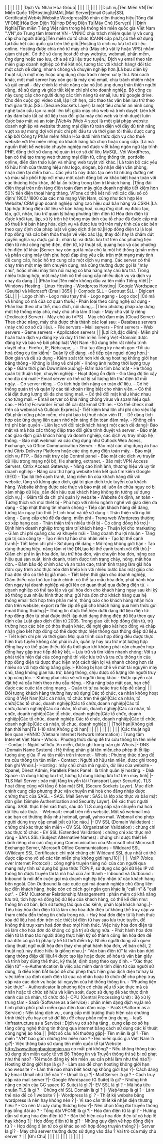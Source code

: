 
| | | | | | | |Dịch Vụ Nhân Hòa Group| | | | | | | | |
| |Dịch vụ|Tên Miền VN|Tên Miền Quốc Tế|Hosting|UMAIL|Mail Server|Email Gsuite|SSL Certificate|Web4s|Website Wordpress|Bộ nhận diện thương hiệu|Tổng đài VFONE|Hóa Đơn Điện Tử|Hợp Đồng Điện Tử|Máy Chủ (Server)|
| |Định Nghĩa|Tên miền Tiếng Việt nằm trong hệ thống tên miền quốc gia Việt Nam ".VN",do Trung tâm Internet VN - VNNIC chịu trách nhiệm quản lý và cung cấp cho người dùng.|Tên miền do tổ chức ICANN cấp phát,có thể sử dụng tại hầu hết các quốc gia trên thế giới.|Hosting là dịch vụ lưu trữ dữ liệu online. Hosting được chia nhỏ từ máy chủ (Máy chủ vật lý hoặc VPS) nhằm giảm chi phí. Có thể sử dụng host để chạy website, webmail, phần mềm, ứng dụng hoặc sao lưu, chia sẻ dữ liệu trực tuyến.| Dịch vụ email theo tên miền giúp doanh nghiệp có thể kết nối, tương tác với khách hàng/ đối tác một cách dễ dàng, nhanh chóng và chuyên nghiệp hơn.|Là bưu điện kỹ thuật số,là một máy hoặc ứng dụng chịu trách nhiệm xử lý thư. Nói cách khác, một mail server hay còn gọi là máy chủ email, chịu trách nhiệm nhận và gửi email - đây chính là chức năng của nó.|bộ ứng dụng thân thiện người dùng, dễ sử dụng và giúp tiết kiệm chi phí cho doanh nghiệp. Bộ công cụ này cung cấp cho người dùng các tính năng từ email, lưu trữ google drive. Cho đến cuộc gọi video call, lập lịch hẹn, các thao tác văn bản lưu trữ theo thời gian thực.|SSL (Secure Sockets Layer)  là một tiêu chuẩn an ninh công nghệ toàn cầu tạo ra một liên kết giữa máy chủ web và trình duyệt. Liên kết này đảm bảo tất cả dữ liệu trao đổi giữa máy chủ web và trình duyệt luôn được bảo mật và an toàn.|Web4s (Web 4 step) là một giải pháp website doanh nghiệp và website thương mại điện tử toàn diện với đầy đủ tính năng vượt xa sự mong đợi với mức chi phí đầu tư và thời gian tối thiểu được cung cấp bởi Công ty Phần mềm Nhân Hòa dưới hình thức dịch vụ cho thuê website với tên miền riêng do khách hàng lựa chọn hoặc cung cấp. |Là mã nguồn thiết kế website chuyên nghiệp mở được viết bằng ngôn ngữ lập trình PHP, đồng thời sử dụng hệ quản trị cơ sở dữ liệu MySQL. Với WordPress, bạn có thể tạo trang web thương mại điện tử, cổng thông tin, portfolio online, diễn đàn thảo luận và những web tuyệt vời khác.| Là toàn bộ các yếu tố hữu hình của thương hiệu như logo, slogan, bộ nhận diện văn phòng, nhận diện tại điểm bán… Các yếu tố này được tạo nên từ những đường nét và màu sắc phối hợp với nhau một cách đồng bộ và khác biệt hoàn toàn với các thương hiệu khác, để lại ấn tượng trong tâm trí khách hàng. |Tổng đài điện thoại trên nền tảng điện toán đám mây giúp doanh nghiệp tiết kiệm hơn 50% tiền điện thoại hàng tháng. VFone có thể kết nối với các đầu số cố định/ 1900/ 1800 của các nhà mạng Việt Nam, cũng như tích hợp lên Website/ CRM giúp doanh nghiệp nâng cao hiệu quả bán hàng và CSKH.|Là tập hợp thông điệp dữ liệu về bán hàng hoá, cung ứng dịch vụ được tạo, lập, gửi, nhận, lưu trữ quản lý bằng phương tiện điện tử  Hóa đơn điện tử được khởi tạo, lập, xử lý trên hệ thống máy tính của tổ chức đã được cấp mã số thuế khi bán hàng hóa, dịch vụ và được lưu trữ trên máy tính của các bên theo quy định của pháp luật về giao dịch điện tử.|Hợp đồng điện tử là loại hợp đồng mà các bên thỏa thuận về việc xác lập, thay đổi hay là chấm dứt quyền nghĩa vụ được gửi đi, nhận lại và được lưu trữ trên các phương tiện điện tử như công nghệ điện, điện tử, kỹ thuật số, quang học và các phương tiện điện tử khác.|Server hay còn gọi là máy chủ là một hệ thống (phần mềm và phần cứng máy tính phù hợp) đáp ứng yêu cầu trên một mạng máy tính để cung cấp, hoặc hỗ trợ cung cấp một dịch vụ mạng. Các server có thể chạy trên một máy tính chuyên dụng, mà cũng thường được gọi là "máy chủ", hoặc nhiều máy tính nối mạng có khả năng máy chủ lưu trữ. Trong nhiều trường hợp, một máy tính có thể cung cấp nhiều dịch vụ và dịch vụ chạy đa dạng.|
| |Phân loại|Tên miền không dấu và tên miền Tiếng Việt| |- Windows Hosting - Linux Hosting - Wordpress Hosting| |Google Wordspace (Gsuite) và Microsoft (Email 365)| |- Comodo SLL - Geotrust SLL - Digicert SLL| | |- Logo chính - Logo màu thay thế - Logo ngang - Logo dọc| |Có mã và không có mã của cơ quan thuế.|- Phân loại theo công nghệ sử dụng - Phân loại theo chủ thể, mục đích, nội dung,…|Theo phương pháp xây dựng một hệ thống máy chủ, máy chủ chia làm 3 loại: - Máy chủ vật lý riêng (Dedicated Server) - Máy chủ ảo (VPS) - Máy chủ đám mây (Cloud Server) Theo chức năng, máy chủ được chia thành các loại sau: - Database servers (máy chủ cơ sở dữ liệu). - File servers  - Mail servers - Print servers - Web servers - Game servers - Application servers |
| |Lợi ích,đặc điểm|- Miễn phí hoàn toàn dịch vụ đăng ký và duy trì tên miền Tiếng Việt -Domain được đăng ký và bảo vệ bởi pháp luật Việt Nam -Sử dụng trên rất nhiều trình duyệt như : Firefox, IE, Netscape,…  - Thủ tục đăng ký nhanh gọn -Tối ưu hoá công cụ tìm kiếm|- Quản lý dễ dàng. -dễ tiếp cận người dùng hơn.|- Đơn giản và dễ sử dụng - Kiểm soát tốt hơn khi dùng hosting không giới hạn băng thông - Không lo lắng về chi phí - Không ảnh hưởng thời lượng truy cập - Giảm thời gian Downtime xuống|- Đảm bảo tính bảo mật - Hệ thống quản trị thuận tiện, chuyên nghiệp - Hoạt động ổn định - Gia tăng độ tin cậy cho địa chỉ mail|– Email server có thể xử lý số lượng lớn thư điện tử mỗi ngày.  – Có server riêng.  – Có tích hợp tính năng an toàn dữ liệu.  – Có hệ thống quản trị và quản lý các tài khoản riêng biệt cho nhân viên.  – Có thể cài đặt dung lượng tối đa cho từng mail.  – Có thể đổi mật khẩu khác nhau cho từng mail.  – Email server có khả năng chống virus và spam hiệu quả cao.  – Hỗ trợ Forwarder Email để cài đặt Email Offline.  – Có thể check mail trên cả webmail và Outlook Express.|- Tiết kiệm khá lớn chi phí cho việc lắp đặt phần cứng phần mềm, chi phí bảo trì,thuê nhân viên IT. - Dễ dàng tích hợp các ứng dụng liên quan nhờ nền tảng điện toán đám mây. - Không cần trả phí bản quyền - Liên lạc với đối tác(khách hàng) một cách dễ dàng|- Bảo mật và mã hóa các thông điệp trao đổi giữa trình duyệt và server. - Bảo mật các giao dịch giữa khách hàng và doanh nghiệp, các dịch vụ truy nhập hệ thống. - Bảo mật webmail và các ứng dụng như Outlook Web Acess, Exchange, và Office Communication Server. - Bảo mật các ứng dụng ảo hóa như Citrix Delivery Platform hoặc các ứng dụng điện toán mây. - Bảo mật dịch vụ FTP. - Bảo mật truy cập Control panel - Bảo mật các dịch vụ truyền dữ liệu trong mạng nội bộ, file sharing, extranet. - Bảo mật VPN Access Servers, Citrix Access Gateway. - Nâng cao hình ảnh, thương hiệu và uy tín doanh nghiệp - Nâng cao thứ hạng website trên kết quả tìm kiếm Google (SEO) - Tạo lợi thế cạnh tranh, tăng niềm tin của khách hàng đối với website, tăng số lượng giao dịch, giá trị giao dịch trực tuyến của khách hàng. Website không được xác thực và bảo mật sẽ luôn ẩn chứa nguy cơ bị xâm nhập dữ liệu, dẫn đến hậu quả khách hàng không tin tưởng sử dụng dịch vụ.| - Giảm tối đa chi phí quản lý website - Website ổn định, an toàn - Tương thích với mọi thiết bị - Phù hợp với nhiều ngành nghề với giao diện đa dạng - Cập nhật thông tin nhanh chóng - Tiếp cận khách hàng dễ dàng, tương tác ngay tức thời.|- Linh hoạt và dễ sử dụng  - Thân thiện với người dùng - Cung cấp chủ đề đa dạng, miễn phí - Trang web Wordpress thường có xếp hạng cao - Thân thiện trên nhiều thiết bị - Có cộng đồng hỗ trợ.|-  Định hình doanh nghiệp trong tâm trí khách hàng - Thuận lợi cho marketing - Giảm chi phí quảng cáo và khuyến mãi - Tăng doanh thu lợi nhuận - Tăng giá trị của công ty - Tạo niềm tự hào cho nhân viên - Tạo lợi thế cạnh tranh|- Tiết kiệm chi phí  - Sử dụng dễ dàng  - Mở rộng không giới hạn - Tạo dựng thương hiệu, nâng tầm vị thế DN,tạo lợi thế cạnh tranh với đối thủ.|- Giảm chi phí in ấn hóa đơn, lưu trữ hóa đơn, vận chuyển hóa đơn, nâng cao hiệu quả sản xuất, kinh doanh, tránh được tình trạng cháy, hỏng, mất hóa đơn. - Đảm bảo độ chính xác và an toàn cao, tránh tình trạng làm giả hóa đơn: quy trình xác thực hóa đơn khép kín với nhiều bước bảo mật giúp cho hóa đơn khó có thể bị giả mạo. - Tiết kiệm thời gian cho doanh nghiệp, Giảm thiểu các thủ tục hành chính: có thể tạo mẫu hóa đơn, phát hành hóa đơn ngay tại doanh nghiệp và gửi lên cơ quan thuế qua đường điện tử. - doanh nghiệp có thể tạo lập và gửi hóa đơn cho khách hàng ngay sau khi ký số thông qua nhiều hình thức như: gửi hóa đơn cho khách hàng qua hệ thống email tích hợp trên phần mềm, thông báo cho khách hàng nhận hóa đơn trên website, export ra file zip để gửi cho khách hàng qua hình thức gửi email thông thường.|– Thông tin được thể hiện dưới dạng dữ liệu điện tử: hợp đồng điện tử phải được thiết lập dưới dạng thông điệp dữ liệu theo quy định của Luật giao dịch điện tử 2005. Trong giao kết hợp đồng điện tử, trừ trường hợp các bên có thỏa thuận khác, đề nghị giao kết hợp đồng và chấp nhận giao kết hợp đồng có thể được thực hiện thông qua thông điệp dữ liệu.  – Tiết kiệm chi phí và thời gian: Mọi quá trình của hợp đồng đều được thực hiện trực tuyến không cần phải in ấn, quản lý hay lưu trữ một lượng hợp đồng hay có thể giảm thiểu tối đa thời gian khi không phải cần chuyển hợp đồng hay gặp trực tiếp để ký kết.  – Lưu trữ và tìm kiếm nhanh chóng: Với sự phát triển hiện đại của công nghệ thì việc lưu trữ và tra cứu thông tin của hợp đồng điện tử được thực hiện một cách tiện lợi và nhanh chóng hơn rất nhiều so với hợp đồng bằng giấy.|- Không bị hạn chế về mặt tài nguyên máy chủ, tăng không gian lưu trữ, băng thông, chịu được số lượng lớn người truy cập cùng lúc. - Không phải chia sẻ với người dùng khác - Được quyền cài đặt hệ và cấu hình theo nhu cầu riêng. - Khả năng bảo mật cao, hạn chế được các cuộc tấn công mạng. - Quản trị từ xa hoặc trực tiếp dễ dàng|
| |Đối tượng khách hàng thường hay sử dụng|Các tổ chức, cá nhân không hoạt động ở Việt Nam|Các cá nhân, tổ chức trên thế giới|Các cá nhân, tổ chức|Các tổ chức, doanh nghiệp|Các tổ chức,doanh nghiệp|Các tổ chức,doanh nghiệp|Các cá nhân, tổ chức, doanh nghiệp|Các cá nhân, tổ chức, doanh nghiệp|Các tổ chức, doanh nghiệp|Các tổ chức, doanh nghiệp|Các tổ chức, doanh nghiệp|Các tổ chức, doanh nghiệp|Các tổ chức, doanh nghiệp|Các cá nhân, tổ chưc, doanh nghiệp|
| |Thời hạn|Không giới hạn thời hạn|Từ 1-10 năm|Không giới hạn| | | | | | | | | | | |
| |Các thuật ngữ liên quan|-VNNIC (Vietnam Internet Network Information) : Trung tâm Internet Việt Nam - Whois : Phương thức dùng để tra cứu thông tin tên miền - Contact : Người sở hữu tên miền, được ghi trong bản ghi Whois.|- DNS (Domain Name System) : Hệ thống phân giải tên miền,cho phép thiết lập tương ứng giữa IP và tên miền trên Internet - Whois : Phương thức dùng để tra cứu thông tin tên miền - Contact : Người sở hữu tên miền, được ghi trong bản ghi Whois.|- Hosting : máy chủ chứa mã nguồn, dữ liệu của website - Cpanel, Direct Admin, Parallels Plesk Panel : là trình quản lý hosting. - Disk Space : là dung lượng lưu trữ, tương tự dung lượng lưu trữ trên máy tính| |- TLS Mail Server : bảo mật tầng truyền tải (Transport Layer Security). TLS hoạt động cùng với tầng ổ bảo mật SHL (Secure Sockets Layer). Mục đích chính cung cấp phương thức vận chuyển mã hoá cho đăng nhập được chứng thực của SASL. - SASL Mail Server : SASL là lớp xác thực và bảo mật đơn giản (Simple Authentication and Security Layer). Để xác thực người dùng. SASL thực hiện xác thực, sau đó TLS cung cấp vận chuyển mã hoá dữ liệu xác thực. -  Webmail  : email trên nền website. Một số webmail mà các bạn có thường thấy như hotmail, gmail, yahoo mail. Webmail cho phép người dùng truy cập email bất cứ lúc nào.| |- DV SSL (Domain Validation) : chứng chỉ xác thực tên miền - OV SSL (Organization Validation) : chứng chỉ xác thực tổ chức - EV SSL (Extended Validation) : chứng chỉ xác thực mở rộng - SANs SSL (Subject Alternative Names) : chứng chỉ được thiết kế dành riêng cho các ứng dụng Communication của Microsoft như Microsoft Exchange Server, Microsoft Office Communications - Wildcard SSL (Wildcard SSL Certificate):  chỉ một chứng chỉ Wildcard SSL duy nhất có thể được cấp cho vô số các tên miền phụ không giới hạn.I10| | | |- VoIP (Voice over Internet Protocol) :  công nghệ truyền tiếng nói của con người qua mạng máy tính sử dụng bộ giao thức TCP/IP,  sử dụng các gói dữ liệu IP với thông tin được truyền tải là mã hoá của âm thanh - Inbound và Outbound : Inbound là nói đến cuộc gọi mà doanh nghiệp tiếp nhận từ các khách hàng bên ngoài. Còn Outbound là các cuộc gọi mà doanh nghiệp chủ động liên lạc đến khách hàng, hoặc còn có cách gọi ngắn gọn khác là "call in" & "call out". -  CRM (Customer Relationship Management) : phần mềm có khả năng lưu trữ, tích hợp và đồng bộ dữ liệu của khách hàng, có thể kể đến như: thông tin cơ bản, lịch sử tương tác qua các kênh, phân loại khách hàng..|- Tiêu hủy hóa đơn điện tử là làm cho hóa đơn điện tử không thể truy cập và tham chiếu đến thông tin chứa trong nó. - Huỷ hoá đơn điện tử là hình thức xóa dữ liệu hoá đơn trên các thiết bị điện tử hay sao lưu trực tuyến, để không thể truy xem hoá đơn theo mọi hình thức. Việc hủy hóa đơn điện tử sẽ làm cho hóa đơn đó không có giá trị sử dụng nữa. - Phát hành hóa đơn điện tử là thao tác người dùng thực hiện ký số thành công lên hóa đơn để hóa đơn có giá trị pháp lý kể từ thời điểm ký. Nhiều người dùng vẫn quen dùng thuật ngữ xuất hóa đơn thay cho phát hành hóa đơn, về bản chất, 2 thuật ngữ này được hiểu là giống nhau.|- “Văn bản điện tử” là văn bản dưới dạng thông điệp dữ liệu14 được tạo lập hoặc được số hóa từ văn bản giấy và trình bày đúng thể thức, kỹ thuật, định dạng theo quy định. -  “Xác thực điện tử” - e-Authentication là việc xác minh danh tính điện tử của người sử dụng, là điều kiện bắt buộc để cho phép thực hiện giao dịch điện tử hay là việc kiểm tra định danh điện tử của cá nhân hoặc tổ chức để cho phép truy cập vào các dịch vụ hoặc tài nguyên của hệ thống thông tin. -  “Phương tiện xác thực” - Authenticator là phương tiện có chứa yếu tố xác thực mà cá nhân hoặc tổ chức sở hữu và kiểm soát, được sử dụng để xác thực định danh của cá nhân, tổ chức đó.|- CPU (Central Processing Unit) : Bộ xử lý trung tâm - SaaS (Software as a Service) : phần mềm dạng dịch vụ,là mô hình phân phối phần mềm qua điện toán đám mây. - PaaS (Platform as a Service) : Nền tảng dịch vụ , cung cấp môi trường thực hiện các chương trình thiết yếu hay cơ sở dữ liệu để chạy phần mềm ứng dụng. - IaaS (Infrastructure as a Service) : Dịch vụ cơ sở hạ tầng , cung cấp cơ sở hạ tầng công nghệ thông tin thông qua internet bằng cách sử dụng các kĩ thuật công nghệ ảo hóa.|
| |Một số câu hỏi thường gặp|- Tên miền là gì ? -Tên miền ".VN" bao gồm những tên miền nào ? -Tên miền quốc gia Việt Nam là gì?|- Việc thông báo sử dụng tên miền quốc tế tại Website http://www.thongbaotenmien.vn có mất phí không? - Nếu không thông báo sử dụng tên miền quốc tế với Bộ Thông tin và Truyền thông thì sẽ bị xử phạt như thế nào? -Tôi muốn đăng ký tên miền .eu cần phải làm như thế nào?|- Hosting không giới hạn là gì ? - Làm sao để chọn hosting không giới hạn cho website ? - Làm thế nào nhận biết hosting không giới hạn ?|- Cách đăng ký Email Umail như thế nào ? - Umail là gì ?|- Mail Server là gì ?  - Cách truy cập vào mail server ?|- Google Wordspace (G Suite) là gì? - Những tính năng cơ bản của GG space (G Suite) là gì ?|- EV SSL là gì ?  - Mã hóa tiêu chuẩn TLS là gì ? - Chứng chỉ SSL Domain là gì ? |- Web4step là gì ?  - Làm thế nào để có 1 website ? |- Wordpress là gì ? - Thiết kế website bằng wordpress là nên hay không nên ? |- Vì sao cần thiết kế nhận diện thương hiệu ? - Có nên tái xây dựng thương hiệu ?|- Nên chọn tổng đài truyền thống hay tổng đài ảo ?  - Tổng đài VFONE là gì ?|- Hóa đơn điện tử là gì ?  - Hướng dẫn sử dụng hóa đơn điện tử ? - Bản thể hiện của hóa đơn điện tử có hợp lệ hay không ?|- Hợp đồng điện tử là gì?  - Những quy định về hợp đồng điện tử ?  - Hợp đồng điện tử có gì khác so với hợp đồng truyền thống? |- Server là gì?  - Máy chủ server thường được sử dụng vào đâu ?  Vai trò của máy chủ server ? |
| |Ghi Chú| | | | | | | | | | | | | | |
